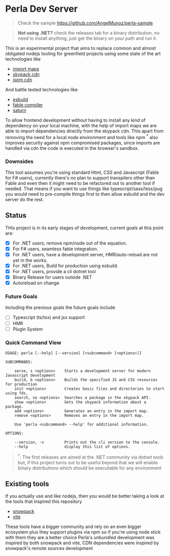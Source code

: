 # Perla Dev Server

[esbuild]: https://esbuild.github.io/
[import maps]: https://github.com/WICG/import-maps
[fable compiler]: https://fable.io/
[saturn]: https://saturnframework.org/
[skypack cdn]: https://www.skypack.dev/
[jspm cdn]: https://jspm.org/docs/cdn

> Check the sample https://github.com/AngelMunoz/perla-sample

> **Not using .NET?** check the releases tab for a binary distribution, no need to install anything, just get the binary on your path and run it.

This is an experimental project that aims to replace common and almost obligated nodejs tooling for greenfield projects using some state of the art technologies like

- [import maps]
- [skypack cdn]
- [jspm cdn]

And battle tested technologies like

- [esbuild]
- [fable compiler]
- [saturn]

To allow frontend development without having to install any kind of dependency on your local machine, with the help of import maps we are able to import dependencies directly from the skypack cdn. This apart from removing the need for a local node environment and tools like npm <sup>\*</sup> also improves security against npm compromised packages, since imports are handled via cdn the code is executed in the browser's sandbox.

### Downsides

This tool assumes you're using standard Html, CSS and Javascript (Fable for F# users), currently there's no plan to support transpilers other than Fable and even then it might need to be refactored out to another tool if needed. That means if you want to use things like typescript/sass/less/pug you would need to pre-compile things first to then allow esbuild and the dev server do the rest.

## Status

THis project is in its early stages of development, current goals at this point are:

- [x] For .NET users, remove npm/node out of the equation.
- [x] For F# users, seamless fable integration.
- [x] For .NET users, have a development server, HMR/auto-reload are not yet in the works.
- [x] For .NET users, Build for production using esbuild.
- [x] For .NET users, provide a cli dotnet tool
- [x] Binary Release for users outside .NET
- [x] Autoreload on change

### Future Goals

Including the previous goals the future goals include

- [ ] Typescript (ts/tsx) and jsx support
- [ ] HMR
- [ ] Plugin System

### Quick Command View
```
USAGE: perla [--help] [--version] [<subcommand> [<options>]]

SUBCOMMANDS:

    serve, s <options>    Starts a development server for modern Javascript development
    build, b <options>    Builds the specified JS and CSS resources for production
    init <options>        Creates basic files and directories to start using fds.
    search, se <options>  Searches a package in the skypack API.
    show <options>        Gets the skypack information about a package.
    add <options>         Generates an entry in the import map.
    remove <options>      Removes an entry in the import map.

    Use 'perla <subcommand> --help' for additional information.

OPTIONS:

    --version, -v         Prints out the cli version to the console.
    --help                display this list of options.
```

> <sup>\*</sup>: The first releases are aimed at the .NET community via _dotnet tools_ but, if this project turns out to be useful beyond that we will enable binary distributions which should be executable for any environment


## Existing tools

If you actually use and like nodejs, then you would be better taking a look at the tools that inspired this repository

- [snowpack](https://www.snowpack.dev/)
- [vite](https://vitejs.dev/)

These tools have a bigger community and rely on an even bigger ecosystem plus they support plugins via npm so if you're using node stick with them they are a better choice
Perla's unbundled development was inspired by both snowpack and vite, CDN dependencies were inspired by snowpack's remote sources development



